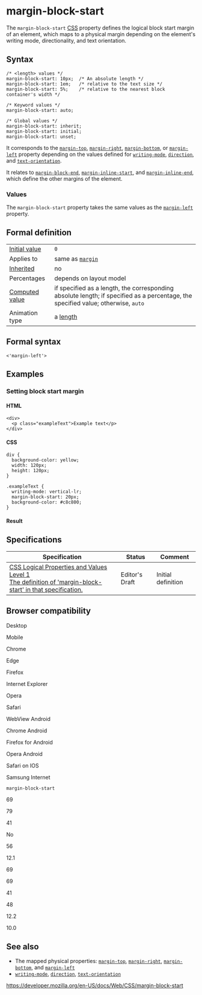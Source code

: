# margin-block-start

The `margin-block-start` [CSS](https://developer.mozilla.org/en-US/docs/Web/CSS) property defines the logical block start margin of an element, which maps to a physical margin depending on the element's writing mode, directionality, and text orientation.

## Syntax

    /* <length> values */
    margin-block-start: 10px;  /* An absolute length */
    margin-block-start: 1em;   /* relative to the text size */
    margin-block-start: 5%;    /* relative to the nearest block container's width */

    /* Keyword values */
    margin-block-start: auto;

    /* Global values */
    margin-block-start: inherit;
    margin-block-start: initial;
    margin-block-start: unset;

It corresponds to the [`margin-top`](margin-top), [`margin-right`](margin-right), [`margin-bottom`](margin-bottom), or [`margin-left`](margin-left) property depending on the values defined for [`writing-mode`](writing-mode), [`direction`](direction), and [`text-orientation`](text-orientation).

It relates to [`margin-block-end`](margin-block-end), [`margin-inline-start`](margin-inline-start), and [`margin-inline-end`](margin-inline-end), which define the other margins of the element.

### Values

The `margin-block-start` property takes the same values as the [`margin-left`](margin-left) property.

## Formal definition

<table><tbody><tr class="odd"><td><a href="initial_value">Initial value</a></td><td><code>0</code></td></tr><tr class="even"><td>Applies to</td><td>same as <a href="margin"><code>margin</code></a></td></tr><tr class="odd"><td><a href="inheritance">Inherited</a></td><td>no</td></tr><tr class="even"><td>Percentages</td><td>depends on layout model</td></tr><tr class="odd"><td><a href="computed_value">Computed value</a></td><td>if specified as a length, the corresponding absolute length; if specified as a percentage, the specified value; otherwise, <code>auto</code></td></tr><tr class="even"><td>Animation type</td><td>a <a href="length#interpolation">length</a></td></tr></tbody></table>

## Formal syntax

    <'margin-left'>

## Examples

### Setting block start margin

#### HTML

    <div>
      <p class="exampleText">Example text</p>
    </div>

#### CSS

    div {
      background-color: yellow;
      width: 120px;
      height: 120px;
    }

    .exampleText {
      writing-mode: vertical-lr;
      margin-block-start: 20px;
      background-color: #c8c800;
    }

#### Result

## Specifications

<table><thead><tr class="header"><th>Specification</th><th>Status</th><th>Comment</th></tr></thead><tbody><tr class="odd"><td><a href="https://drafts.csswg.org/css-logical/#propdef-margin-block-start">CSS Logical Properties and Values Level 1<br />
<span class="small">The definition of 'margin-block-start' in that specification.</span></a></td><td><span class="spec-ed">Editor's Draft</span></td><td>Initial definition</td></tr></tbody></table>

## Browser compatibility

Desktop

Mobile

Chrome

Edge

Firefox

Internet Explorer

Opera

Safari

WebView Android

Chrome Android

Firefox for Android

Opera Android

Safari on IOS

Samsung Internet

`margin-block-start`

69

79

41

No

56

12.1

69

69

41

48

12.2

10.0

## See also

- The mapped physical properties: [`margin-top`](margin-top), [`margin-right`](margin-right), [`margin-bottom`](margin-bottom), and [`margin-left`](margin-left)
- [`writing-mode`](writing-mode), [`direction`](direction), [`text-orientation`](text-orientation)

<a href="https://developer.mozilla.org/en-US/docs/Web/CSS/margin-block-start" class="_attribution-link">https://developer.mozilla.org/en-US/docs/Web/CSS/margin-block-start</a>

